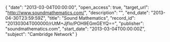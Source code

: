 {
  "date": "2013-03-04T00:00:00", 
  "open_access": true, 
  "target_url": "http://www.soundmathematics.com/", 
  "description": "", 
  "end_date": "2013-04-30T23:59:59Z", 
  "title": "Sound Mathematics", 
  "record_id": "20130304T000000/rUtM+JjfIo/POH9EGmGEYQ==", 
  "publisher": "soundmathematics.com", 
  "start_date": "2013-03-04T00:00:00Z", 
  "subject": "Cambridge Network"
}

